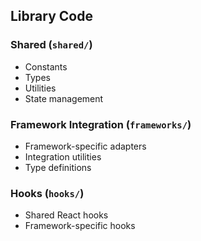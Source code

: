 ## Library Code

### Shared (`shared/`)
- Constants
- Types
- Utilities
- State management

### Framework Integration (`frameworks/`)
- Framework-specific adapters
- Integration utilities
- Type definitions

### Hooks (`hooks/`)
- Shared React hooks
- Framework-specific hooks